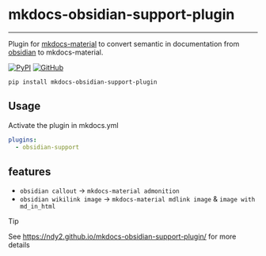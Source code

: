 # mkdocs-obsidian-support-plugin
---
Plugin for [mkdocs-material](https://squidfunk.github.io/mkdocs-material/) to convert semantic in documentation from [obsidian](https://obsidian.md/) to mkdocs-material.

[![PyPI](https://img.shields.io/pypi/v/mkdocs-obsidian-support-plugin)](https://pypi.org/project/mkdocs-obsidian-support-plugin/)
[![GitHub](https://img.shields.io/github/license/ndy2/mkdocs-obsidian-support-plugin)](https://github.com/ndy2/mkdocs-obsidian-support-plugin/blob/main/LICENSE.md)

```text
pip install mkdocs-obsidian-support-plugin
```

## Usage
Activate the plugin in mkdocs.yml 
```yaml
plugins:
  - obsidian-support
```

## features 
-  `obsidian callout` -> `mkdocs-material admonition`
-  `obsidian wikilink image` -> `mkdocs-material mdlink image` & `image with md_in_html`


> [!tip]
> 
> See https://ndy2.github.io/mkdocs-obsidian-support-plugin/ for more details